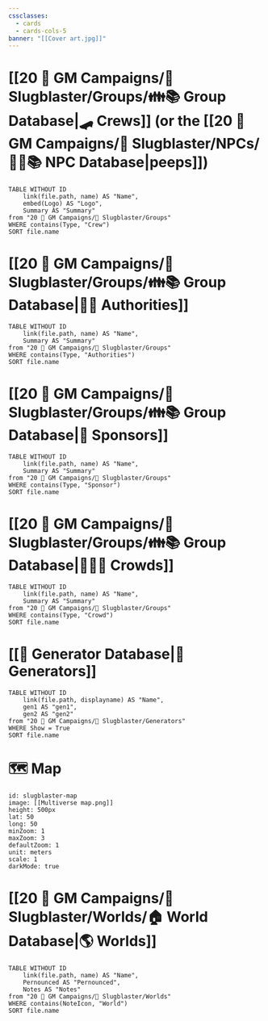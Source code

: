 ```yaml
---
cssclasses:
  - cards
  - cards-cols-5
banner: "[[Cover art.jpg]]"
---
```


# [[20 🌟 GM Campaigns/🐌 Slugblaster/Groups/👪📚 Group Database|🛹 Crews]] (or the [[20 🌟 GM Campaigns/🐌 Slugblaster/NPCs/👨‍🌾📚 NPC Database|peeps]])
```dataview
TABLE WITHOUT ID 
	link(file.path, name) AS "Name",
	embed(Logo) AS "Logo",
	Summary AS "Summary"
from "20 🌟 GM Campaigns/🐌 Slugblaster/Groups"
WHERE contains(Type, "Crew")
SORT file.name
```

# [[20 🌟 GM Campaigns/🐌 Slugblaster/Groups/👪📚 Group Database|👮‍♂️ Authorities]]
```dataview
TABLE WITHOUT ID 
	link(file.path, name) AS "Name",
	Summary AS "Summary"
from "20 🌟 GM Campaigns/🐌 Slugblaster/Groups"
WHERE contains(Type, "Authorities")
SORT file.name
```

# [[20 🌟 GM Campaigns/🐌 Slugblaster/Groups/👪📚 Group Database|🍦 Sponsors]]
```dataview
TABLE WITHOUT ID 
	link(file.path, name) AS "Name",
	Summary AS "Summary"
from "20 🌟 GM Campaigns/🐌 Slugblaster/Groups"
WHERE contains(Type, "Sponsor")
SORT file.name
```

# [[20 🌟 GM Campaigns/🐌 Slugblaster/Groups/👪📚 Group Database|🧑‍🤝‍🧑 Crowds]]
```dataview
TABLE WITHOUT ID 
	link(file.path, name) AS "Name",
	Summary AS "Summary"
from "20 🌟 GM Campaigns/🐌 Slugblaster/Groups"
WHERE contains(Type, "Crowd")
SORT file.name
```

# [[🎲 Generator Database|🎲 Generators]]
```dataview
TABLE WITHOUT ID 
	link(file.path, displayname) AS "Name",
	gen1 AS "gen1",
	gen2 AS "gen2"
from "20 🌟 GM Campaigns/🐌 Slugblaster/Generators"
WHERE Show = True
SORT file.name
```

# 🗺️ Map

```leaflet
id: slugblaster-map
image: [[Multiverse map.png]]
height: 500px
lat: 50
long: 50
minZoom: 1
maxZoom: 3
defaultZoom: 1
unit: meters
scale: 1
darkMode: true
```

# [[20 🌟 GM Campaigns/🐌 Slugblaster/Worlds/🏠 World Database|🌎 Worlds]]
```dataview
TABLE WITHOUT ID 
	link(file.path, name) AS "Name",
	Pernounced AS "Pernounced",
	Notes AS "Notes"
from "20 🌟 GM Campaigns/🐌 Slugblaster/Worlds"
WHERE contains(NoteIcon, "World")
SORT file.name
```
